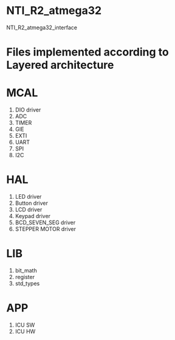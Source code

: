 # NTI_R2_atmega32
NTI_R2_atmega32_interface

# Files implemented according to Layered architecture

# MCAL                                                  
1. DIO driver
2. ADC
3. TIMER 
4. GIE
5. EXTI
6. UART
7. SPI
8. I2C

# HAL                                                 
1. LED driver      																							      				                               																
2. Button driver																																				                                      			
3. LCD driver																																																										
4. Keypad driver																																																																	
5. BCD_SEVEN_SEG driver
6. STEPPER MOTOR driver																																																									

# LIB 
1. bit_math
2. register
3. std_types

# APP
1. ICU SW
2. ICU HW

